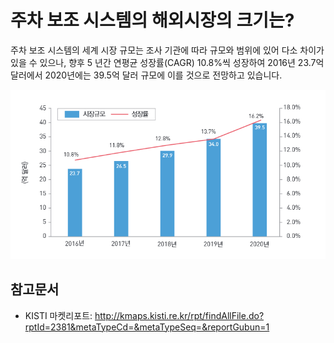 # 주차 보조 시스템의 해외시장의 크기는?
주차 보조 시스템의 세계 시장 규모는 조사 기관에 따라 규모와 범위에 있어 다소 차이가 있을 수 있으나, 
향후 5 년간 연평균 성장률(CAGR) 10.8%씩 성장하여 2016년 23.7억달러에서 2020년에는 39.5억 달러 규모에 이를 것으로 전망하고 있습니다.

![ ](./images/자동차주차보조_Q12_1_1.PNG)

## 참고문서
- KISTI 마켓리포트: http://kmaps.kisti.re.kr/rpt/findAllFile.do?rptId=2381&metaTypeCd=&metaTypeSeq=&reportGubun=1